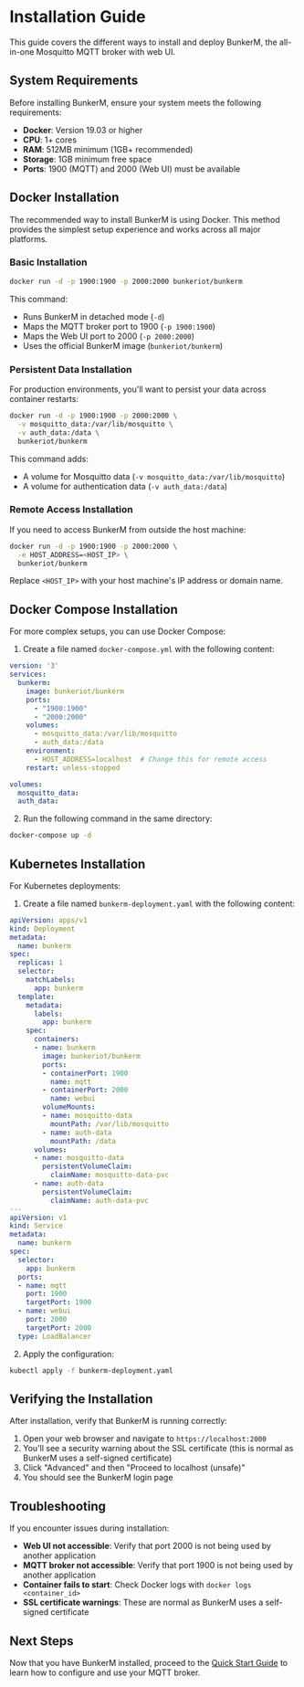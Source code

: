 # Installation Guide

This guide covers the different ways to install and deploy BunkerM, the all-in-one Mosquitto MQTT broker with web UI.

## System Requirements

Before installing BunkerM, ensure your system meets the following requirements:

- **Docker**: Version 19.03 or higher
- **CPU**: 1+ cores
- **RAM**: 512MB minimum (1GB+ recommended)
- **Storage**: 1GB minimum free space
- **Ports**: 1900 (MQTT) and 2000 (Web UI) must be available

## Docker Installation

The recommended way to install BunkerM is using Docker. This method provides the simplest setup experience and works across all major platforms.

### Basic Installation

```bash
docker run -d -p 1900:1900 -p 2000:2000 bunkeriot/bunkerm
```

This command:
- Runs BunkerM in detached mode (`-d`)
- Maps the MQTT broker port to 1900 (`-p 1900:1900`)
- Maps the Web UI port to 2000 (`-p 2000:2000`)
- Uses the official BunkerM image (`bunkeriot/bunkerm`)

### Persistent Data Installation

For production environments, you'll want to persist your data across container restarts:

```bash
docker run -d -p 1900:1900 -p 2000:2000 \
  -v mosquitto_data:/var/lib/mosquitto \
  -v auth_data:/data \
  bunkeriot/bunkerm
```

This command adds:
- A volume for Mosquitto data (`-v mosquitto_data:/var/lib/mosquitto`)
- A volume for authentication data (`-v auth_data:/data`)

### Remote Access Installation

If you need to access BunkerM from outside the host machine:

```bash
docker run -d -p 1900:1900 -p 2000:2000 \
  -e HOST_ADDRESS=<HOST_IP> \
  bunkeriot/bunkerm
```

Replace `<HOST_IP>` with your host machine's IP address or domain name.

## Docker Compose Installation

For more complex setups, you can use Docker Compose:

1. Create a file named `docker-compose.yml` with the following content:

```yaml
version: '3'
services:
  bunkerm:
    image: bunkeriot/bunkerm
    ports:
      - "1900:1900"
      - "2000:2000"
    volumes:
      - mosquitto_data:/var/lib/mosquitto
      - auth_data:/data
    environment:
      - HOST_ADDRESS=localhost  # Change this for remote access
    restart: unless-stopped

volumes:
  mosquitto_data:
  auth_data:
```

2. Run the following command in the same directory:

```bash
docker-compose up -d
```

## Kubernetes Installation

For Kubernetes deployments:

1. Create a file named `bunkerm-deployment.yaml` with the following content:

```yaml
apiVersion: apps/v1
kind: Deployment
metadata:
  name: bunkerm
spec:
  replicas: 1
  selector:
    matchLabels:
      app: bunkerm
  template:
    metadata:
      labels:
        app: bunkerm
    spec:
      containers:
      - name: bunkerm
        image: bunkeriot/bunkerm
        ports:
        - containerPort: 1900
          name: mqtt
        - containerPort: 2000
          name: webui
        volumeMounts:
        - name: mosquitto-data
          mountPath: /var/lib/mosquitto
        - name: auth-data
          mountPath: /data
      volumes:
      - name: mosquitto-data
        persistentVolumeClaim:
          claimName: mosquitto-data-pvc
      - name: auth-data
        persistentVolumeClaim:
          claimName: auth-data-pvc
---
apiVersion: v1
kind: Service
metadata:
  name: bunkerm
spec:
  selector:
    app: bunkerm
  ports:
  - name: mqtt
    port: 1900
    targetPort: 1900
  - name: webui
    port: 2000
    targetPort: 2000
  type: LoadBalancer
```

2. Apply the configuration:

```bash
kubectl apply -f bunkerm-deployment.yaml
```

## Verifying the Installation

After installation, verify that BunkerM is running correctly:

1. Open your web browser and navigate to `https://localhost:2000`
2. You'll see a security warning about the SSL certificate (this is normal as BunkerM uses a self-signed certificate)
3. Click "Advanced" and then "Proceed to localhost (unsafe)"
4. You should see the BunkerM login page

## Troubleshooting

If you encounter issues during installation:

- **Web UI not accessible**: Verify that port 2000 is not being used by another application
- **MQTT broker not accessible**: Verify that port 1900 is not being used by another application
- **Container fails to start**: Check Docker logs with `docker logs <container_id>`
- **SSL certificate warnings**: These are normal as BunkerM uses a self-signed certificate

## Next Steps

Now that you have BunkerM installed, proceed to the [Quick Start Guide](quick-start.md) to learn how to configure and use your MQTT broker. 
